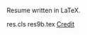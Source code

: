 Resume written in LaTeX.

res.cls
res9b.tex
[Credit](https://www.rpi.edu/dept/arc/training/latex/resumes/)
